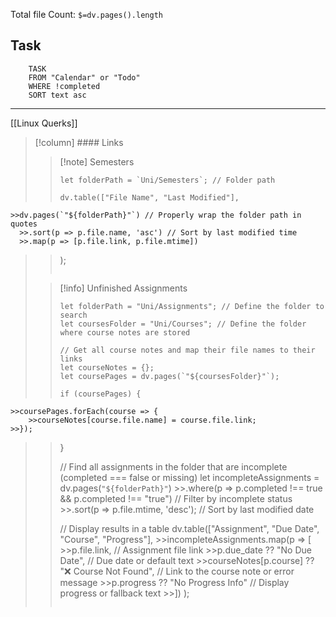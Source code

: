 Total file Count: `$=dv.pages().length`
## Task
```dataview
	TASK
	FROM "Calendar" or "Todo"
	WHERE !completed
	SORT text asc
```
---
[[Linux Querks]]
> [!column] #### Links
>> [!note] Semesters
>>```dataviewjs
>>let folderPath = `Uni/Semesters`; // Folder path 
>>
>>dv.table(["File Name", "Last Modified"], 
    >>dv.pages(`"${folderPath}"`) // Properly wrap the folder path in quotes
      >>.sort(p => p.file.name, 'asc') // Sort by last modified time
      >>.map(p => [p.file.link, p.file.mtime])
>>);
>>```
>
>> [!info] Unfinished Assignments
>> 
>>```dataviewjs
>>let folderPath = "Uni/Assignments"; // Define the folder to search
>>let coursesFolder = "Uni/Courses"; // Define the folder where course notes are stored
>>
>>// Get all course notes and map their file names to their links
>>let courseNotes = {};
>>let coursePages = dv.pages(`"${coursesFolder}"`);
>>
>>if (coursePages) {
    >>coursePages.forEach(course => {
        >>courseNotes[course.file.name] = course.file.link;
    >>});
>>}
>>
>>// Find all assignments in the folder that are incomplete (completed === false or missing)
>>let incompleteAssignments = dv.pages(`"${folderPath}"`)
    >>.where(p => p.completed !== true && p.completed !== "true") // Filter by incomplete status
    >>.sort(p => p.file.mtime, 'desc'); // Sort by last modified date
>>
>>// Display results in a table
>>dv.table(["Assignment", "Due Date", "Course", "Progress"], 
    >>incompleteAssignments.map(p => [
        >>p.file.link, // Assignment file link
        >>p.due_date ?? "No Due Date", // Due date or default text
        >>courseNotes[p.course] ?? "❌ Course Not Found", // Link to the course note or error message
        >>p.progress ?? "No Progress Info" // Display progress or fallback text
    >>])
>>);
>>```